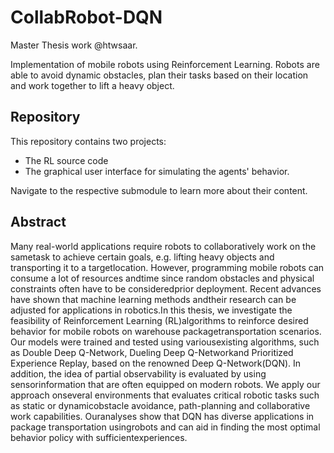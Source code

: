 # CollabRobot-DQN
Master Thesis work @htwsaar. 

Implementation of mobile robots using Reinforcement Learning. Robots are able to avoid dynamic obstacles, plan their tasks based on their location and
work together to lift a heavy object.

## Repository

This repository contains two projects:

- The RL source code
- The graphical user interface for simulating the agents' behavior.

Navigate to the respective submodule to learn more about their content.

## Abstract

Many real-world applications require robots to collaboratively work on the sametask to achieve certain goals, e.g. lifting heavy objects and transporting it to a targetlocation. However, programming mobile robots can consume a lot of resources andtime since random obstacles and physical constraints often have to be consideredprior deployment. Recent advances have shown that machine learning methods andtheir research can be adjusted for applications in robotics.In this thesis, we investigate the feasibility of Reinforcement Learning (RL)algorithms to reinforce desired behavior for mobile robots on warehouse packagetransportation scenarios. Our models were trained and tested using variousexisting algorithms, such as Double Deep Q-Network, Dueling Deep Q-Networkand Prioritized Experience Replay, based on the renowned Deep Q-Network(DQN). In addition, the idea of partial observability is evaluated by using sensorinformation that are often equipped on modern robots. We apply our approach onseveral environments that evaluates critical robotic tasks such as static or dynamicobstacle  avoidance,  path-planning  and  collaborative  work  capabilities.  Ouranalyses show that DQN has diverse applications in package transportation usingrobots and can aid in finding the most optimal behavior policy with sufficientexperiences.
